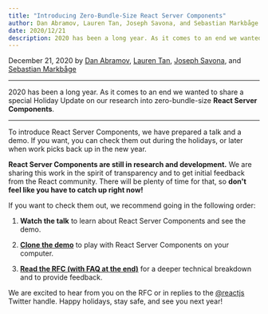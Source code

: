 ```yaml
---
title: "Introducing Zero-Bundle-Size React Server Components"
author: Dan Abramov, Lauren Tan, Joseph Savona, and Sebastian Markbåge
date: 2020/12/21
description: 2020 has been a long year. As it comes to an end we wanted to share a special Holiday Update on our research into zero-bundle-size React Server Components.
---
```


December 21, 2020 by [Dan Abramov](https://twitter.com/dan_abramov), [Lauren Tan](https://twitter.com/potetotes), [Joseph Savona](https://twitter.com/en_JS), and [Sebastian Markbåge](https://twitter.com/sebmarkbage)

---

<Intro>

2020 has been a long year. As it comes to an end we wanted to share a special Holiday Update on our research into zero-bundle-size **React Server Components**.

</Intro>

---

To introduce React Server Components, we have prepared a talk and a demo. If you want, you can check them out during the holidays, or later when work picks back up in the new year.

<YouTubeIframe src="https://www.youtube.com/embed/TQQPAU21ZUw" />

**React Server Components are still in research and development.** We are sharing this work in the spirit of transparency and to get initial feedback from the React community. There will be plenty of time for that, so **don't feel like you have to catch up right now!**

If you want to check them out, we recommend going in the following order:

1. **Watch the talk** to learn about React Server Components and see the demo.

2. **[Clone the demo](http://github.com/reactjs/server-components-demo)** to play with React Server Components on your computer.

3. **[Read the RFC (with FAQ at the end)](https://github.com/reactjs/rfcs/pull/188)** for a deeper technical breakdown and to provide feedback.

We are excited to hear from you on the RFC or in replies to the [@reactjs](https://twitter.com/reactjs) Twitter handle. Happy holidays, stay safe, and see you next year!
